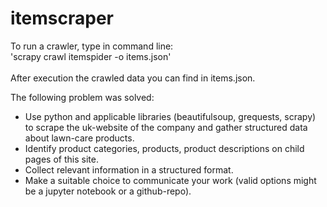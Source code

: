 # itemscraper

To run a crawler, type in command line: <br>
'scrapy crawl itemspider -o items.json' <br><br>
After execution the crawled data you can find in items.json.

The following problem was solved:
- Use python and applicable libraries (beautifulsoup, grequests, scrapy) to scrape the uk-website of the company and gather structured data about lawn-care products.
- Identify product categories, products, product descriptions on child pages of this site.
- Collect relevant information in a structured format.
- Make a suitable choice to communicate your work (valid options might be a jupyter notebook or a github-repo).

